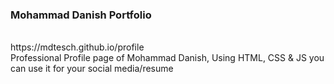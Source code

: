 ### Mohammad Danish Portfolio
<br>
https://mdtesch.github.io/profile
<br>
Professional Profile page of Mohammad Danish, Using HTML, CSS &amp; JS you can use it for your social media/resume

